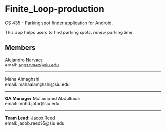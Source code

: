 # Finite_Loop-production
CS 435 - Parking spot finder application for Android.

This app helps users to find parking spots, renew parking time.

## Members 
Alejandro Narvaez<br>
email: agnarvaez@siu.edu<br>
<hr>
Maha Almaghshi<br>
email: mahaalamghshi@siu.edu
<hr>
<b>QA Manager</b>
Mohammed Abdulkadir <br> 
email: mohd.jafar@siu.edu
<hr>
<b>Team Lead:</b> 
Jacob Reed<br>
email: jacob.reed95@siu.edu

